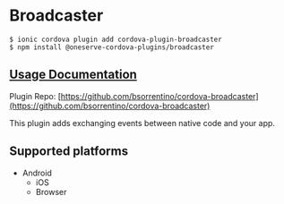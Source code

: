 # Broadcaster

```text
$ ionic cordova plugin add cordova-plugin-broadcaster
$ npm install @oneserve-cordova-plugins/broadcaster
```

## [Usage Documentation](https://oneserve.gitbook.io/oneserve-cordova-plugins/plugins/broadcaster/)

Plugin Repo: [https://github.com/bsorrentino/cordova-broadcaster](https://github.com/bsorrentino/cordova-broadcaster)

This plugin adds exchanging events between native code and your app.

## Supported platforms

* Android
  * iOS
  * Browser


